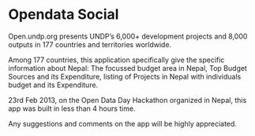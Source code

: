 Opendata Social
==============

Open.undp.org presents UNDP’s 6,000+ development projects and 8,000 outputs in 177 countries and territories worldwide.

Among 177 countries, this application specifically give the specific information about Nepal: The focussed budget area in Nepal, Top Budget Sources and its Expenditure, listing of Projects in Nepal with individuals budget and its Expenditure.   
    
23rd Feb 2013, on the Open Data Day Hackathon organized in Nepal, this app was built in less than 4 hours time.
        
Any suggestions and comments on the app will be highly appreciated.
